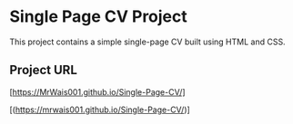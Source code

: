# Single Page CV Project

This project contains a simple single-page CV built using HTML and CSS.

## Project URL

[https://MrWais001.github.io/Single-Page-CV/]

[(https://mrwais001.github.io/Single-Page-CV/)]
